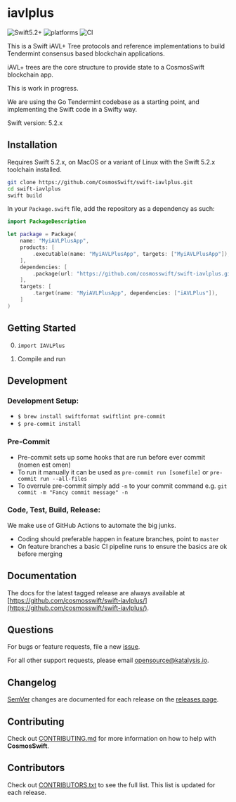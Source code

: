 # iavlplus

![Swift5.2+](https://img.shields.io/badge/Swift-5.2+-blue.svg)
![platforms](https://img.shields.io/badge/platforms-macOS%20%7C%20linux-orange.svg)
![CI](https://github.com/cosmosswift/swift-iavlplus/workflows/CI/badge.svg)

This is a Swift iAVL+ Tree protocols and reference implementations to build Tendermint consensus based blockchain applications.

iAVL+ trees are the core structure to provide state to a CosmosSwift blockchain app.

This is work in progress.

We are using the Go Tendermint codebase as a starting point, and implementing the Swift code in a Swifty way.

Swift version: 5.2.x


## Installation

Requires Swift 5.2.x, on MacOS or a variant of Linux with the Swift 5.2.x toolchain installed.

``` bash
git clone https://github.com/CosmosSwift/swift-iavlplus.git
cd swift-iavlplus
swift build
```

In your `Package.swift` file, add the repository as a dependency as such:
``` swift
import PackageDescription

let package = Package(
    name: "MyiAVLPlusApp",
    products: [
        .executable(name: "MyiAVLPlusApp", targets: ["MyiAVLPlusApp"]),
    ],
    dependencies: [
        .package(url: "https://github.com/cosmosswift/swift-iavlplus.git", from: "0.1.0"),
    ],
    targets: [
        .target(name: "MyiAVLPlusApp", dependencies: ["iAVLPlus"]),
    ]
)
```

## Getting Started

0. `import IAVLPlus`

1. Compile and run

## Development

### Development Setup:
* `$ brew install swiftformat swiftlint pre-commit`
* `$ pre-commit install`

### Pre-Commit
* Pre-commit sets up some hooks that are run before ever commit (nomen est omen)
* To run it manually it can be used as `pre-commit run [somefile]` or `pre-commit run --all-files`
* To overrule pre-commit simply add `-n` to your commit command e.g. `git commit -m "Fancy commit message" -n`

### Code, Test, Build, Release:

We make use of GitHub Actions to automate the big junks.

* Coding should preferable happen in feature branches, point to `master`
* On feature branches a basic CI pipeline runs to ensure the basics are ok before merging

## Documentation

The docs for the latest tagged release are always available at [https://github.com/cosmosswift/swift-iavlplus/](https://github.com/cosmosswift/swift-iavlplus/).

## Questions

For bugs or feature requests, file a new [issue](https://github.com/cosmosswift/swift-iavlplus/issues).

For all other support requests, please email [opensource@katalysis.io](mailto:opensource@katalysis.io).

## Changelog

[SemVer](https://semver.org/) changes are documented for each release on the [releases page](https://github.com/cosmosswift/swift-iavlplus/releases).

## Contributing

Check out [CONTRIBUTING.md](https://github.com/cosmosswift/swift-iavlplus/blob/master/CONTRIBUTING.md) for more information on how to help with **CosmosSwift**.

## Contributors

Check out [CONTRIBUTORS.txt](https://github.com/cosmosswift/swift-iavlplus/blob/master/CONTRIBUTORS.txt) to see the full list. This list is updated for each release.
